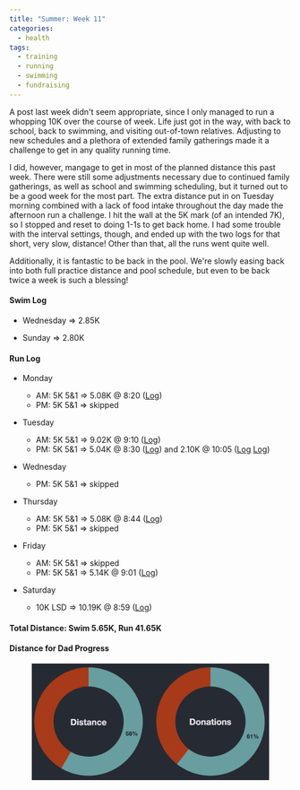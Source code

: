 ```yaml
---
title: "Summer: Week 11"
categories:
  - health
tags:
  - training
  - running
  - swimming
  - fundraising
---
```


A post last week didn't seem appropriate, since I only managed to run a whopping 10K over the course of week. Life just got in the way, with back to school, back to swimming, and visiting out-of-town relatives. Adjusting to new schedules and a plethora of extended family gatherings made it a challenge to get in any quality running time.

I did, however, mangage to get in most of the planned distance this past week. There were still some adjustments necessary due to continued family gatherings, as well as school and swimming scheduling, but it turned out to be a good week for the most part. The extra distance put in on Tuesday morning combined with a lack of food intake throughout the day made the afternoon run a challenge. I hit the wall at the 5K mark (of an intended 7K), so I stopped and reset to doing 1-1s to get back home. I had some trouble with the interval settings, though, and ended up with the two logs for that short, very slow, distance! Other than that, all the runs went quite well.

Additionally, it is fantastic to be back in the pool. We're slowly easing back into both full practice distance and pool schedule, but even to be back twice a week is such a blessing!

#### Swim Log

- Wednesday &rArr; 2.85K

- Sunday &rArr; 2.80K

#### Run Log

- Monday
  - AM: 5K 5&1 &rArr; 5.08K @ 8:20 ([Log](https://runkeeper.com/user/cdevans/activity/1817317964))
  - PM: 5K 5&1 &rArr; skipped

- Tuesday
  - AM: 5K 5&1 &rArr; 9.02K @ 9:10 ([Log](https://runkeeper.com/user/cdevans/activity/1817877288))
  - PM: 5K 5&1 &rArr; 5.04K @ 8:30 ([Log](https://runkeeper.com/user/cdevans/activity/1818200051)) and 2.10K @ 10:05 ([Log](https://runkeeper.com/user/cdevans/activity/1818201567) [Log](https://runkeeper.com/user/cdevans/activity/1818210449))

- Wednesday
  - PM: 5K 5&1 &rArr; skipped

- Thursday
  - AM: 5K 5&1 &rArr; 5.08K @ 8:44 ([Log](https://runkeeper.com/user/cdevans/activity/1819034215))
  - PM: 5K 5&1 &rArr; skipped

- Friday
  - AM: 5K 5&1 &rArr; skipped
  - PM: 5K 5&1 &rArr; 5.14K @ 9:01 ([Log](https://runkeeper.com/user/cdevans/activity/1819784727))

- Saturday
  - 10K LSD &rArr; 10.19K @ 8:59 ([Log](https://runkeeper.com/user/cdevans/activity/1820058419))

#### Total Distance: Swim 5.65K, Run 41.65K

#### Distance for Dad Progress

<figure>
  <a href="/assets/images/2021-09-19/progress.png"><img src="/assets/images/2021-09-19/progress.png"></a>
</figure>
